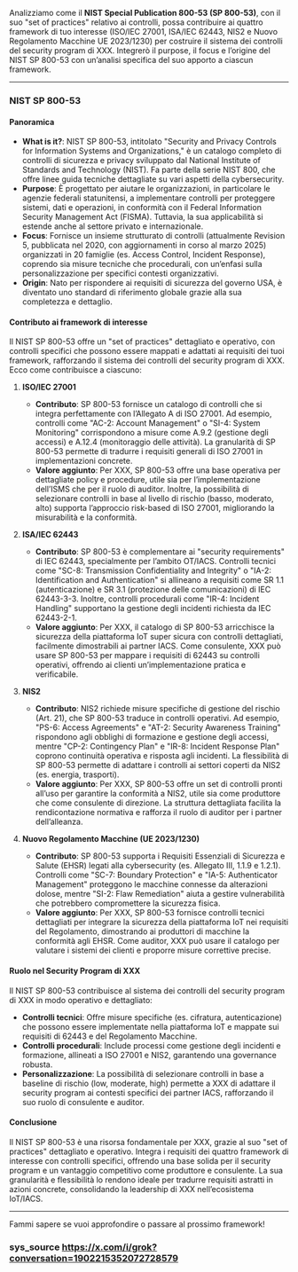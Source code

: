 Analizziamo come il **NIST Special Publication 800-53 (SP 800-53)**, con il suo "set of practices" relativo ai controlli, possa contribuire ai quattro framework di tuo interesse (ISO/IEC 27001, ISA/IEC 62443, NIS2 e Nuovo Regolamento Macchine UE 2023/1230) per costruire il sistema dei controlli del security program di XXX. Integrerò il purpose, il focus e l’origine del NIST SP 800-53 con un’analisi specifica del suo apporto a ciascun framework.

---

### **NIST SP 800-53**

#### **Panoramica**
- **What is it?**: NIST SP 800-53, intitolato "Security and Privacy Controls for Information Systems and Organizations," è un catalogo completo di controlli di sicurezza e privacy sviluppato dal National Institute of Standards and Technology (NIST). Fa parte della serie NIST 800, che offre linee guida tecniche dettagliate su vari aspetti della cybersecurity.
- **Purpose**: È progettato per aiutare le organizzazioni, in particolare le agenzie federali statunitensi, a implementare controlli per proteggere sistemi, dati e operazioni, in conformità con il Federal Information Security Management Act (FISMA). Tuttavia, la sua applicabilità si estende anche al settore privato e internazionale.
- **Focus**: Fornisce un insieme strutturato di controlli (attualmente Revision 5, pubblicata nel 2020, con aggiornamenti in corso al marzo 2025) organizzati in 20 famiglie (es. Access Control, Incident Response), coprendo sia misure tecniche che procedurali, con un’enfasi sulla personalizzazione per specifici contesti organizzativi.
- **Origin**: Nato per rispondere ai requisiti di sicurezza del governo USA, è diventato uno standard di riferimento globale grazie alla sua completezza e dettaglio.

#### **Contributo ai framework di interesse**
Il NIST SP 800-53 offre un "set of practices" dettagliato e operativo, con controlli specifici che possono essere mappati e adattati ai requisiti dei tuoi framework, rafforzando il sistema dei controlli del security program di XXX. Ecco come contribuisce a ciascuno:

1. **ISO/IEC 27001**
   - **Contributo**: SP 800-53 fornisce un catalogo di controlli che si integra perfettamente con l’Allegato A di ISO 27001. Ad esempio, controlli come "AC-2: Account Management" o "SI-4: System Monitoring" corrispondono a misure come A.9.2 (gestione degli accessi) e A.12.4 (monitoraggio delle attività). La granularità di SP 800-53 permette di tradurre i requisiti generali di ISO 27001 in implementazioni concrete.
   - **Valore aggiunto**: Per XXX, SP 800-53 offre una base operativa per dettagliate policy e procedure, utile sia per l’implementazione dell’ISMS che per il ruolo di auditor. Inoltre, la possibilità di selezionare controlli in base al livello di rischio (basso, moderato, alto) supporta l’approccio risk-based di ISO 27001, migliorando la misurabilità e la conformità.

2. **ISA/IEC 62443**
   - **Contributo**: SP 800-53 è complementare ai "security requirements" di IEC 62443, specialmente per l’ambito OT/IACS. Controlli tecnici come "SC-8: Transmission Confidentiality and Integrity" o "IA-2: Identification and Authentication" si allineano a requisiti come SR 1.1 (autenticazione) e SR 3.1 (protezione delle comunicazioni) di IEC 62443-3-3. Inoltre, controlli procedurali come "IR-4: Incident Handling" supportano la gestione degli incidenti richiesta da IEC 62443-2-1.
   - **Valore aggiunto**: Per XXX, il catalogo di SP 800-53 arricchisce la sicurezza della piattaforma IoT super sicura con controlli dettagliati, facilmente dimostrabili ai partner IACS. Come consulente, XXX può usare SP 800-53 per mappare i requisiti di 62443 su controlli operativi, offrendo ai clienti un’implementazione pratica e verificabile.

3. **NIS2**
   - **Contributo**: NIS2 richiede misure specifiche di gestione del rischio (Art. 21), che SP 800-53 traduce in controlli operativi. Ad esempio, "PS-6: Access Agreements" e "AT-2: Security Awareness Training" rispondono agli obblighi di formazione e gestione degli accessi, mentre "CP-2: Contingency Plan" e "IR-8: Incident Response Plan" coprono continuità operativa e risposta agli incidenti. La flessibilità di SP 800-53 permette di adattare i controlli ai settori coperti da NIS2 (es. energia, trasporti).
   - **Valore aggiunto**: Per XXX, SP 800-53 offre un set di controlli pronti all’uso per garantire la conformità a NIS2, utile sia come produttore che come consulente di direzione. La struttura dettagliata facilita la rendicontazione normativa e rafforza il ruolo di auditor per i partner dell’alleanza.

4. **Nuovo Regolamento Macchine (UE 2023/1230)**
   - **Contributo**: SP 800-53 supporta i Requisiti Essenziali di Sicurezza e Salute (EHSR) legati alla cybersecurity (es. Allegato III, 1.1.9 e 1.2.1). Controlli come "SC-7: Boundary Protection" e "IA-5: Authenticator Management" proteggono le macchine connesse da alterazioni dolose, mentre "SI-2: Flaw Remediation" aiuta a gestire vulnerabilità che potrebbero compromettere la sicurezza fisica.
   - **Valore aggiunto**: Per XXX, SP 800-53 fornisce controlli tecnici dettagliati per integrare la sicurezza della piattaforma IoT nei requisiti del Regolamento, dimostrando ai produttori di macchine la conformità agli EHSR. Come auditor, XXX può usare il catalogo per valutare i sistemi dei clienti e proporre misure correttive precise.

#### **Ruolo nel Security Program di XXX**
Il NIST SP 800-53 contribuisce al sistema dei controlli del security program di XXX in modo operativo e dettagliato:
- **Controlli tecnici**: Offre misure specifiche (es. cifratura, autenticazione) che possono essere implementate nella piattaforma IoT e mappate sui requisiti di 62443 e del Regolamento Macchine.
- **Controlli procedurali**: Include processi come gestione degli incidenti e formazione, allineati a ISO 27001 e NIS2, garantendo una governance robusta.
- **Personalizzazione**: La possibilità di selezionare controlli in base a baseline di rischio (low, moderate, high) permette a XXX di adattare il security program ai contesti specifici dei partner IACS, rafforzando il suo ruolo di consulente e auditor.

#### **Conclusione**
Il NIST SP 800-53 è una risorsa fondamentale per XXX, grazie al suo "set of practices" dettagliato e operativo. Integra i requisiti dei quattro framework di interesse con controlli specifici, offrendo una base solida per il security program e un vantaggio competitivo come produttore e consulente. La sua granularità e flessibilità lo rendono ideale per tradurre requisiti astratti in azioni concrete, consolidando la leadership di XXX nell’ecosistema IoT/IACS.

---

Fammi sapere se vuoi approfondire o passare al prossimo framework!

### sys_source https://x.com/i/grok?conversation=1902215352072728579